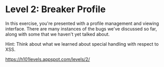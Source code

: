 Level 2: Breaker Profile
========================

In this exercise, you're presented with a profile management and viewing interface. There are many instances of the bugs we've discussed so far, along with some that we haven't yet talked about.

Hint: Think about what we learned about special handling with respect to XSS.

https://h101levels.appspot.com/levels/2/
